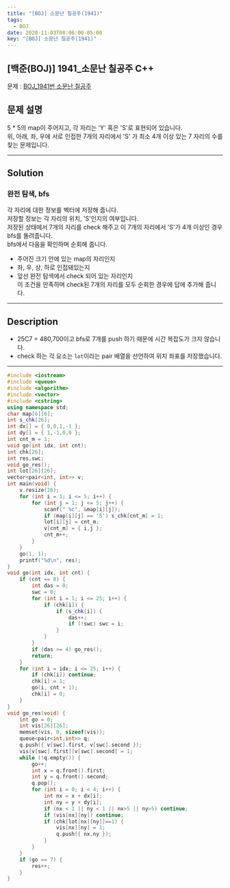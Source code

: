 ```yaml
---
title: "[BOJ] 소문난 칠공주(1941)"
tags:
  - BOJ
date: 2020-11-03T08:06:00-05:00
key: "[BOJ] 소문난 칠공주(1941)"
---
```


## [백준(BOJ)] 1941_소문난 칠공주 C++

<!--more-->

문제 : [BOJ_1941번 소문난 칠공주](https://www.acmicpc.net/problem/1941)<br>

## 문제 설명

5 * 5의 map이 주어지고, 각 자리는 'Y' 혹은 'S'로 표현되어 있습니다.<br>
위, 아래, 좌, 우에 서로 인접한 7개의 자리에서 'S' 가 최소 4개 이상 있는 7 자리의 수를 찾는 문제입니다.<br>

---

## Solution

### 완전 탐색, bfs

각 자리에 대한 정보를 벡터에 저장해 줍니다.<br>
저장할 정보는 각 자리의 위치, 'S'인지의 여부입니다.<br>
저장된 상태에서 7개의 자리를 check 해주고 이 7개의 자리에서 'S'가 4개 이상인 경우 bfs를 돌려줍니다.<br>
bfs에서 다음을 확인하며 순회해 줍니다.<br>
- 주어진 크기 안에 있는 map의 자리인지<br>
- 좌, 우, 상, 하로 인접돼있는지<br>
- 앞선 완전 탐색에서 check 되어 있는 자리인지<br>
이 조건을 만족하며 check된 7개의 자리를 모두 순회한 경우에 답에 추가해 줍니다.<br>

---

## Description

- 25C7 = 480,700이고 bfs로 7개를 push 하기 때문에 시간 복잡도가 크지 않습니다.<br>
- check 하는 각 요소는 `lot`이라는 pair 배열을 선언하여 위치 좌표를 저장했습니다.<br>

---

```cpp
#include <iostream>
#include <queue>
#include <algorithm>
#include <vector>
#include <cstring>
using namespace std;
char map[6][6];
int s_chk[26];
int dx[] = { 0,0,1,-1 };
int dy[] = { 1,-1,0,0 };
int cnt_m = 1;
void go(int idx, int cnt);
int chk[26];
int res,swc;
void go_res();
int lot[26][26];
vector<pair<int, int>> v;
int main(void) {
    v.resize(26);
    for (int i = 1; i <= 5; i++) {
        for (int j = 1; j <= 5; j++) {
            scanf(" %c", &map[i][j]);
            if (map[i][j] == 'S') s_chk[cnt_m] = 1;
            lot[i][j] = cnt_m;
            v[cnt_m] = { i,j };
            cnt_m++;
        }
    }
    go(1, 1);
    printf("%d\n", res);
}
void go(int idx, int cnt) {
    if (cnt == 8) {
        int das = 0;
        swc = 0;
        for (int i = 1; i <= 25; i++) {
            if (chk[i]) {
                if (s_chk[i]) {
                    das++;
                    if (!swc) swc = i;
                }
            }
        }
        if (das >= 4) go_res();
        return;
    }
    for (int i = idx; i <= 25; i++) {
        if (chk[i]) continue;
        chk[i] = 1;
        go(i, cnt + 1);
        chk[i] = 0;
    }
}
void go_res(void) {
    int go = 0;
    int vis[26][26];
    memset(vis, 0, sizeof(vis));
    queue<pair<int,int>> q;
    q.push({ v[swc].first, v[swc].second });
    vis[v[swc].first][v[swc].second] = 1;
    while (!q.empty()) {
        go++;
        int x = q.front().first;
        int y = q.front().second;
        q.pop();
        for (int i = 0; i < 4; i++) {
            int nx = x + dx[i];
            int ny = y + dy[i];
            if (nx < 1 || ny < 1 || nx>5 || ny>5) continue;
            if (vis[nx][ny]) continue;
            if (chk[lot[nx][ny]]==1) {
                vis[nx][ny] = 1;
                q.push({ nx,ny });
            }
        }
    }
    if (go == 7) {
        res++;
    }
}
```